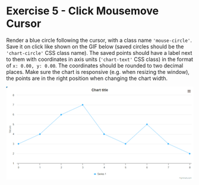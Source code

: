 # Exercise 5 - Click Mousemove Cursor

Render a blue circle following the cursor, with a class name `'mouse-circle'`.
Save it on click like shown on the GIF below (saved circles should be the `'chart-circle'` CSS class name).
The saved points should have a label next to them with coordinates in axis units (`'chart-text'` CSS class) in
the format of `x: 0.00, y: 0.00`. The coordinates should be rounded to two decimal places.
Make sure the chart is responsive (e.g. when resizing the window), the points are in the right
position when changing the chart width.

![exercise.gif](exercise.gif)
